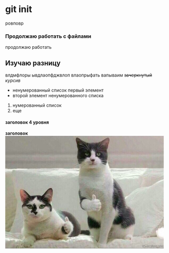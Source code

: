 # git init
ровповр
### Продолжаю работать с файлами
продолжаю работать
## Изучаю разницу
влдмфлоры
ывдлаопфджвлоп
влаопрыфать
вапываим
~~зачеркнутый~~
*курсив*
* ненумерованный список первый элемент
* второй элемент ненумерованного списка
1. нумерованный список
2. еще
#### заголовок 4 уровня
****заголовок****
![котики](/%D0%BF%D0%B0%D0%BB%D1%8C%D1%86%D1%8B%20%D0%B2%D0%B2%D0%B5%D1%80%D1%85.jpg)
